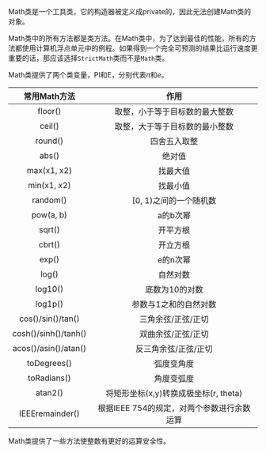 Math类是一个工具类，它的构造器被定义成private的，因此无法创建Math类的对象。

Math类中的所有方法都是类方法。在Math类中，为了达到最佳的性能，所有的方法都使用计算机浮点单元中的例程。如果得到一个完全可预测的结果比运行速度更重要的话，那应该选择`StrictMath`类而不是`Math`类。

Math类提供了两个类变量，PI和E，分别代表$\pi$和$e$。

|     常用Math方法     |                    作用                    |
| :------------------: | :----------------------------------------: |
|       floor()        |       取整，小于等于目标数的最大整数       |
|        ceil()        |       取整，大于等于目标数的最小整数       |
|       round()        |                四舍五入取整                |
|        abs()         |                   绝对值                   |
|     max(x1,  x2)     |                  找最大值                  |
|     min(x1,  x2)     |                  找最小值                  |
|       random()       |           [0, 1)之间的一个随机数           |
|      pow(a,  b)      |                  a的b次幂                  |
|        sqrt()        |                  开平方根                  |
|        cbrt()        |                  开立方根                  |
|        exp()         |                  e的n次幂                  |
|        log()         |                  自然对数                  |
|       log10()        |               底数为10的对数               |
|       log1p()        |           参数与1之和的自然对数            |
|  cos()/sin()/tan()   |             三角余弦/正弦/正切             |
| cosh()/sinh()/tanh() |             双曲余弦/正弦/正切             |
| acos()/asin()/atan() |            反三角余弦/正弦/正切            |
|     toDegrees()      |                 弧度变角度                 |
|     toRadians()      |                 角度变弧度                 |
|       atan2()        |   将矩形坐标(x,y)转换成极坐标(r, theta)    |
|   IEEEremainder()    | 根据IEEE 754的规定，对两个参数进行余数运算 |

Math类提供了一些方法使整数有更好的运算安全性。
